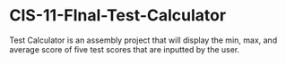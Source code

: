 # CIS-11-FInal-Test-Calculator
Test Calculator is an assembly project that will display the min, max, and average score of five test scores that are inputted by the user. 
